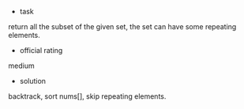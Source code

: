 - task

return all the subset of the given set, the set can have some repeating elements.

- official rating

medium

- solution

backtrack, sort nums[], skip repeating elements.